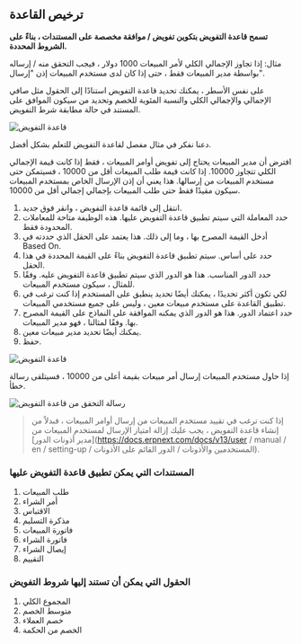 ## ترخيص القاعدة

**تسمح قاعدة التفويض بتكوين تفويض / موافقة مخصصة على المستندات ، بناءً على الشروط المحددة.**

مثال: إذا تجاوز الإجمالي الكلي لأمر المبيعات 1000 دولار ، فيجب التحقق منه / إرساله بواسطة مدير المبيعات فقط ، حتى إذا كان لدى مستخدم المبيعات إذن "إرسال".

على نفس الأسطر ، يمكنك تحديد قاعدة التفويض استنادًا إلى الحقول مثل صافي الإجمالي والإجمالي الكلي والنسبة المئوية للخصم وتحديد من سيكون الموافق على المستند في حالة مطابقة شرط التفويض.

![قاعدة التفويض](https://docs.erpnext.com/files/authorization-rule.png)

دعنا نفكر في مثال مفصل لقاعدة التفويض للتعلم بشكل أفضل.

افترض أن مدير المبيعات يحتاج إلى تفويض أوامر المبيعات ، فقط إذا كانت قيمة الإجمالي الكلي تتجاوز 10000. إذا كانت قيمة طلب المبيعات أقل من 10000 ، فسيتمكن حتى مستخدم المبيعات من إرسالها. هذا يعني أن إذن الإرسال الخاص بمستخدم المبيعات سيكون مقيدًا فقط حتى طلب المبيعات بإجمالي إجمالي أقل من 10000.

1. انتقل إلى قائمة قاعدة التفويض ، وانقر فوق جديد.
2. حدد المعاملة التي سيتم تطبيق قاعدة التفويض عليها. هذه الوظيفة متاحة للمعاملات المحدودة فقط.
3. أدخل القيمة المصرح بها ، وما إلى ذلك. هذا يعتمد على الحقل الذي حددته في Based On.
4. حدد على أساس. سيتم تطبيق قاعدة التفويض بناءً على القيمة المحددة في هذا الحقل.
5. حدد الدور المناسب. هذا هو الدور الذي سيتم تطبيق قاعدة التفويض عليه. وفقًا للمثال ، سيكون مستخدم المبيعات.
6. لكي تكون أكثر تحديدًا ، يمكنك أيضًا تحديد ينطبق على المستخدم إذا كنت ترغب في تطبيق القاعدة على مستخدم مبيعات معين ، وليس على جميع مستخدمي المبيعات.
7. حدد اعتماد الدور. هذا هو الدور الذي يمكنه الموافقة على النماذج على القيمة المصرح بها. وفقًا لمثالنا ، فهو مدير المبيعات.
8. يمكنك أيضًا تحديد مدير مبيعات معين.
9. حفظ.

![قاعدة التفويض](https://docs.erpnext.com/files/new-authorization-rule.png)

إذا حاول مستخدم المبيعات إرسال أمر مبيعات بقيمة أعلى من 10000 ، فسيتلقى رسالة خطأ.

![رسالة التحقق من قاعدة التفويض](https://docs.erpnext.com/files/authorization-rule-validation-message.png)

> إذا كنت ترغب في تقييد مستخدم المبيعات من إرسال أوامر المبيعات ، فبدلاً من إنشاء قاعدة التفويض ، يجب عليك إزالة امتياز الإرسال لمستخدم المبيعات من [مدير أذونات الدور](https://docs.erpnext.com/docs/v13/user / manual / en / setting-up / المستخدمين والأذونات / الدور القائم على الأذونات).

### المستندات التي يمكن تطبيق قاعدة التفويض عليها

1. طلب ​​المبيعات
2. أمر الشراء
3. الاقتباس
4. مذكرة التسليم
5. فاتورة المبيعات
6. فاتورة الشراء
7. إيصال الشراء
8. التقييم

### الحقول التي يمكن أن تستند إليها شروط التفويض

1. المجموع الكلي
2. متوسط ​​الخصم
3. خصم العملاء
4. الخصم من الحكمة